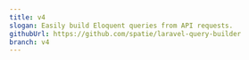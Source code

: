 ```yaml
---
title: v4
slogan: Easily build Eloquent queries from API requests.
githubUrl: https://github.com/spatie/laravel-query-builder
branch: v4
---
```

